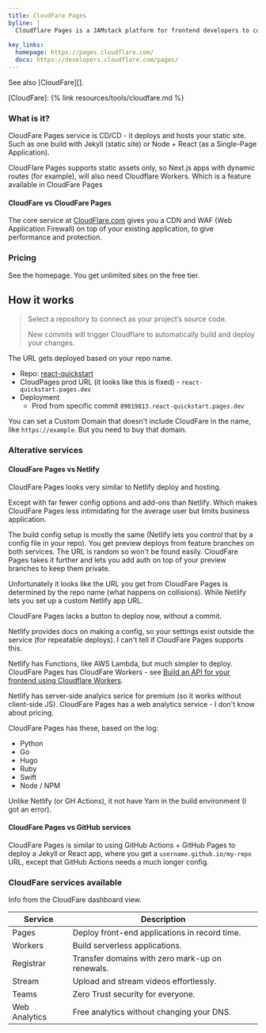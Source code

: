 ```yaml
---
title: CloudFare Pages
byline: |
  Cloudflare Pages is a JAMstack platform for frontend developers to collaborate and deploy websites.
  
key_links:
  homepage: https://pages.cloudflare.com/
  docs: https://developers.cloudflare.com/pages/
---
```


See also [CloudFare][].

[CloudFare]: {% link resources/tools/cloudfare.md %}


### What is it?

CloudFare Pages service is CD/CD - it deploys and hosts your static site. Such as one build with Jekyll (static site) or Node + React (as a Single-Page Application).

CloudFlare Pages supports static assets only, so Next.js apps with dynamic routes (for example), will also need Cloudflare Workers. Which is a feature available in CloudFare Pages


#### CloudFare vs CloudFare Pages

The core service at [CloudFlare.com](https://cloudflare.com/) gives you a CDN and WAF (Web Application Firewall) on top of your existing application, to give performance and protection. 


### Pricing

See the homepage. You get unlimited sites on the free tier.


## How it works

> Select a repository to connect as your project’s source code.
>
> New commits will trigger Cloudflare to automatically build and deploy your changes.

The URL gets deployed based on your repo name.

- Repo: [react-quickstart](react-quickstart)
- CloudPages prod URL (it looks like this is fixed) - `react-quickstart.pages.dev`
- Deployment
    - Prod from specific commit `89019813.react-quickstart.pages.dev`

You can set a Custom Domain that doesn't include CloudFare in the name, like `https://example`. But you need to buy that domain.


### Alterative services

#### CloudFare Pages vs Netlify

CloudFare Pages looks very similar to Netlify deploy and hosting. 

Except with far fewer config options and add-ons than Netlify. Which makes CloudFare Pages less intimidating for the average user but limits business application.

The build config setup is mostly the same (Netlify lets you control that by a config file in your repo). You get preview deploys from feature branches on both services. The URL is random so won't be found easily. CloudFare Pages takes it further and lets you add auth on top of your preview branches to keep them private.

Unfortunately it looks like the URL you get from CloudFare Pages is determined by the repo name (what happens on collisions). While Netlify lets you set up a custom Netlify app URL.

CloudFare Pages lacks a button to deploy now, without a commit.

Netlify provides docs on making a config, so your settings exist outside the service (for repeatable deploys). I can't tell if CloudFare Pages supports this.

Netlify has Functions, like AWS Lambda, but much simpler to deploy. CloudFare Pages has CloudFare Workers - see [Build an API for your frontend using Cloudflare Workers](https://developers.cloudflare.com/pages/tutorials/build-an-api-with-workers).

Netlify has server-side analyics serice for premium (so it works without client-side JS). CloudFare Pages has a web analytics service - I don't know about pricing.

CloudFare Pages has these, based on the log:

- Python
- Go
- Hugo
- Ruby
- Swift
- Node / NPM

Unlike Netlify (or GH Actions), it not have Yarn in the build environment (I got an error).

#### CloudFare Pages vs GitHub services

CloudFare Pages is similar to using GitHub Actions + GitHub Pages to deploy a Jekyll or React app, where you get a `username.github.io/my-repo` URL, except that GitHub Actions needs a much longer config.


### CloudFare services available

Info from the CloudFare dashboard view.

Service | Description
---     | --
Pages   | Deploy front-end applications in record time.
Workers | Build serverless applications.
Registrar | Transfer domains with zero mark-up on renewals.
Stream | Upload and stream videos effortlessly.
Teams | Zero Trust security for everyone.
Web Analytics | Free analytics without changing your DNS.
